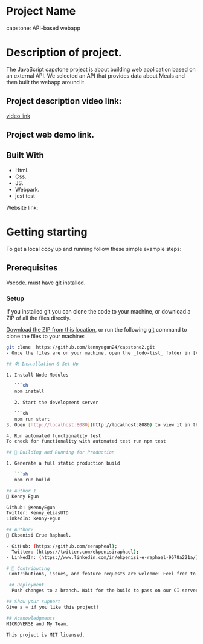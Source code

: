 # Project Name 
capstone: API-based webapp

# Description of project.
The JavaScript capstone project is about building  web application based on an external API. We selected an API that provides data about Meals and then built the webapp around it.

## Project description video link:
[video link](https://drive.google.com/file/d/1zAj_HBQFpuaToN8KyQad9hCkfCcBbYOk/view?usp=sharing)


## Project web demo link. 


## Built With 
- Html. 
- Css. 
- JS.
- Webpark.
- jest test

Website link: 

# Getting starting 
To get a local copy up and running follow these simple example steps:

## Prerequisites
 Vscode. 
 must have git installed.

### Setup
If you installed git you can clone the code to your machine, or download a ZIP of all the files directly.

[Download the ZIP from this location]( https://github.com/eerapheal/leader-board/archive/refs/heads/main.zip), or run the following [git](https://git-scm.com/downloads) command to clone the files to your machine:

```bash
git clone  https://github.com/kennyegun24/capstone2.git
- Once the files are on your machine, open the _todo-list_ folder in [Visual Studio Code](https://code.visualstudio.com/), and follow the steps in Installation & Set Up

## 🛠 Installation & Set Up

1. Install Node Modules

   ```sh
   npm install
   
   2. Start the development server

   ```sh
   npm run start
3. Open [http://localhost:8080](http://localhost:8080) to view it in the browser.

4. Run automated functionality test
To check for functionality with automated test run npm test

## 🚀 Building and Running for Production

1. Generate a full static production build

   ```sh
   npm run build

## Author 1
👤 Kenny Egun

Github: @KennyEgun
Twitter: Kenny_eLiasUTD
LinkedIn: kenny-egun

## Author2 
👤 Ekpenisi Erue Raphael.

- GitHub: (https://github.com/eerapheal); 
- Twitter: (https://twitter.com/ekpenisiraphael); 
- LinkedIn: (https://www.linkedin.com/in/ekpenisi-e-raphael-9678a221a/)

# 🤝 Contributing
 Contributions, issues, and feature requests are welcome! Feel free to check the [issues page]Fork the Project Create your Feature Branch (git checkout -b 'branchname') Commit your Changes (git commit -m 'Add some branchname') Push to the Branch (git push origin branchname) Open a Pull Request Feel free to check the

 ## Deployment
  Push changes to a branch. Wait for the build to pass on our CI server. Tell Hubot to deploy it. Verify that the changes work and fix any problems that come up. Merge the branch into master.

## Show your support 
Give a ⭐️ if you like this project!

## Acknowledgments 
MICROVERSE and My Team.

This project is MIT licensed.
